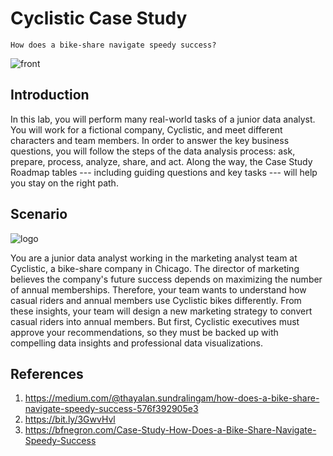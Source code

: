 # Cyclistic Case Study

`How does a bike-share navigate speedy success?`

![front](https://user-images.githubusercontent.com/62965911/224529816-eb3472c1-2890-474b-989b-8d51e155b682.png)

## Introduction

In this lab, you will perform many real-world tasks of a junior data analyst. You will work for a fictional company, Cyclistic, and meet different characters and team members. In order to answer the key business questions, you will follow the steps of the data analysis process: ask, prepare, process, analyze, share, and act. Along the way, the Case Study Roadmap tables --- including guiding questions and key tasks --- will help you stay on the right path.

## Scenario

![logo](https://user-images.githubusercontent.com/62965911/224529822-a52f4ed6-62a7-4d15-ac6c-273cdc0034e0.png)

You are a junior data analyst working in the marketing analyst team at Cyclistic, a bike-share company in Chicago. The director of marketing believes the company's future success depends on maximizing the number of annual memberships. Therefore, your team wants to understand how casual riders and annual members use Cyclistic bikes differently. From these insights, your team will design a new marketing strategy to convert casual riders into annual members. But first, Cyclistic executives must approve your recommendations, so they must be backed up with compelling data insights and professional data visualizations.

## References

1. https://medium.com/@thayalan.sundralingam/how-does-a-bike-share-navigate-speedy-success-576f392905e3
1. https://bit.ly/3GwvHvl
1. https://bfnegron.com/Case-Study-How-Does-a-Bike-Share-Navigate-Speedy-Success